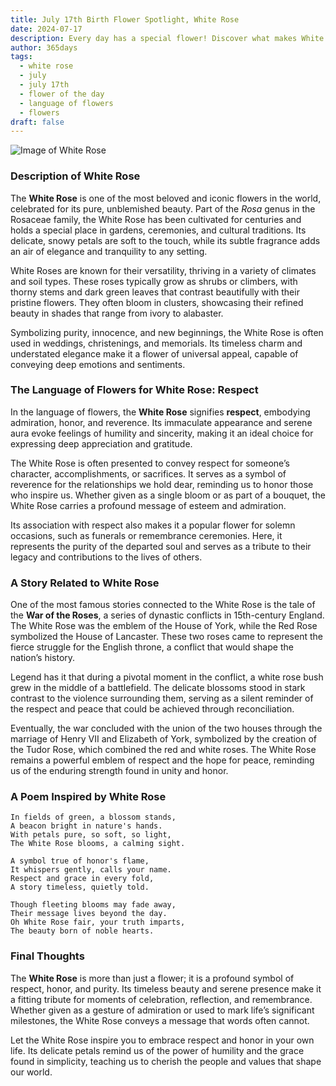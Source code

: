 ```yaml
---
title: July 17th Birth Flower Spotlight, White Rose
date: 2024-07-17
description: Every day has a special flower! Discover what makes White Rose unique as today’s birth flower and its symbolic meaning.
author: 365days
tags:
  - white rose
  - july
  - july 17th
  - flower of the day
  - language of flowers
  - flowers
draft: false
---
```


![Image of White Rose](https://cdn.pixabay.com/photo/2015/10/01/10/19/white-rose-966788_1280.jpg#center)


### Description of White Rose

The **White Rose** is one of the most beloved and iconic flowers in the world, celebrated for its pure, unblemished beauty. Part of the _Rosa_ genus in the Rosaceae family, the White Rose has been cultivated for centuries and holds a special place in gardens, ceremonies, and cultural traditions. Its delicate, snowy petals are soft to the touch, while its subtle fragrance adds an air of elegance and tranquility to any setting.

White Roses are known for their versatility, thriving in a variety of climates and soil types. These roses typically grow as shrubs or climbers, with thorny stems and dark green leaves that contrast beautifully with their pristine flowers. They often bloom in clusters, showcasing their refined beauty in shades that range from ivory to alabaster.

Symbolizing purity, innocence, and new beginnings, the White Rose is often used in weddings, christenings, and memorials. Its timeless charm and understated elegance make it a flower of universal appeal, capable of conveying deep emotions and sentiments.

### The Language of Flowers for White Rose: Respect

In the language of flowers, the **White Rose** signifies **respect**, embodying admiration, honor, and reverence. Its immaculate appearance and serene aura evoke feelings of humility and sincerity, making it an ideal choice for expressing deep appreciation and gratitude.

The White Rose is often presented to convey respect for someone’s character, accomplishments, or sacrifices. It serves as a symbol of reverence for the relationships we hold dear, reminding us to honor those who inspire us. Whether given as a single bloom or as part of a bouquet, the White Rose carries a profound message of esteem and admiration.

Its association with respect also makes it a popular flower for solemn occasions, such as funerals or remembrance ceremonies. Here, it represents the purity of the departed soul and serves as a tribute to their legacy and contributions to the lives of others.

### A Story Related to White Rose

One of the most famous stories connected to the White Rose is the tale of the **War of the Roses**, a series of dynastic conflicts in 15th-century England. The White Rose was the emblem of the House of York, while the Red Rose symbolized the House of Lancaster. These two roses came to represent the fierce struggle for the English throne, a conflict that would shape the nation’s history.

Legend has it that during a pivotal moment in the conflict, a white rose bush grew in the middle of a battlefield. The delicate blossoms stood in stark contrast to the violence surrounding them, serving as a silent reminder of the respect and peace that could be achieved through reconciliation.

Eventually, the war concluded with the union of the two houses through the marriage of Henry VII and Elizabeth of York, symbolized by the creation of the Tudor Rose, which combined the red and white roses. The White Rose remains a powerful emblem of respect and the hope for peace, reminding us of the enduring strength found in unity and honor.

### A Poem Inspired by White Rose

```
In fields of green, a blossom stands,  
A beacon bright in nature's hands.  
With petals pure, so soft, so light,  
The White Rose blooms, a calming sight.  

A symbol true of honor's flame,  
It whispers gently, calls your name.  
Respect and grace in every fold,  
A story timeless, quietly told.  

Though fleeting blooms may fade away,  
Their message lives beyond the day.  
Oh White Rose fair, your truth imparts,  
The beauty born of noble hearts.  
```

### Final Thoughts

The **White Rose** is more than just a flower; it is a profound symbol of respect, honor, and purity. Its timeless beauty and serene presence make it a fitting tribute for moments of celebration, reflection, and remembrance. Whether given as a gesture of admiration or used to mark life’s significant milestones, the White Rose conveys a message that words often cannot.

Let the White Rose inspire you to embrace respect and honor in your own life. Its delicate petals remind us of the power of humility and the grace found in simplicity, teaching us to cherish the people and values that shape our world.